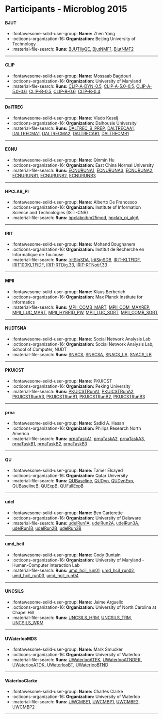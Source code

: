 # Participants - Microblog 2015 

#### BJUT
 - :fontawesome-solid-user-group: **Name:** Zhen Yang
 - :octicons-organization-16: **Organization:** Beijing University of Technology
 - :material-file-search: **Runs:** [BJUTllyQE](./runs.md#bjutllyqe), [BjutNMF1](./runs.md#bjutnmf1), [BjutNMF2](./runs.md#bjutnmf2)

---
#### CLIP
 - :fontawesome-solid-user-group: **Name:** Mossaab Bagdouri
 - :octicons-organization-16: **Organization:** University of Maryland
 - :material-file-search: **Runs:** [CLIP-A-DYN-0.5](./runs.md#clip-a-dyn-0.5), [CLIP-A-5.0-0.5](./runs.md#clip-a-5.0-0.5), [CLIP-A-5.0-0.6](./runs.md#clip-a-5.0-0.6), [CLIP-B-0.5](./runs.md#clip-b-0.5), [CLIP-B-0.6](./runs.md#clip-b-0.6), [CLIP-B-0.4](./runs.md#clip-b-0.4)

---
#### DalTREC
 - :fontawesome-solid-user-group: **Name:** Vlado Keselj
 - :octicons-organization-16: **Organization:** Dalhousie University
 - :material-file-search: **Runs:** [DALTREC_B_PREP](./runs.md#daltrec_b_prep), [DALTRECAA1](./runs.md#daltrecaa1), [DALTRECMA1](./runs.md#daltrecma1), [DALTRECMA2](./runs.md#daltrecma2), [DALTRECAB1](./runs.md#daltrecab1), [DALTRECMB1](./runs.md#daltrecmb1)

---
#### ECNU
 - :fontawesome-solid-user-group: **Name:** Qinmin Hu
 - :octicons-organization-16: **Organization:** East China Normal University
 - :material-file-search: **Runs:** [ECNURUNA1](./runs.md#ecnuruna1), [ECNURUNA3](./runs.md#ecnuruna3), [ECNURUNA2](./runs.md#ecnuruna2), [ECNURUNB1](./runs.md#ecnurunb1), [ECNURUNB2](./runs.md#ecnurunb2), [ECNURUNB3](./runs.md#ecnurunb3)

---
#### HPCLAB_PI
 - :fontawesome-solid-user-group: **Name:** Alberto De Francesco
 - :octicons-organization-16: **Organization:** Institute of Information Science and Technologies (ISTI-CNR)
 - :material-file-search: **Runs:** [hpclabpibm25mod](./runs.md#hpclabpibm25mod), [hpclab_pi_algA](./runs.md#hpclab_pi_alga)

---
#### IRIT
 - :fontawesome-solid-user-group: **Name:** Mohand Boughanem
 - :octicons-organization-16: **Organization:** Institut de Recherche en Informatique de Toulouse
 - :material-file-search: **Runs:** [IritSigSDA](./runs.md#iritsigsda), [IritSigSDB](./runs.md#iritsigsdb), [IRIT-KLTFIDF](./runs.md#irit-kltfidf), [IRIT100KLTFIDF](./runs.md#irit100kltfidf), [IRIT-RTDig.33](./runs.md#irit-rtdig.33), [IRIT-RTNotif.33](./runs.md#irit-rtnotif.33)

---
#### MPII
 - :fontawesome-solid-user-group: **Name:** Klaus Berberich
 - :octicons-organization-16: **Organization:** Max Planck Institute for Informatics
 - :material-file-search: **Runs:** [MPII_COMB_MART](./runs.md#mpii_comb_mart), [MPII_COM_MAXREP](./runs.md#mpii_com_maxrep), [MPII_LUC_MART](./runs.md#mpii_luc_mart), [MPII_HYBRID_PW](./runs.md#mpii_hybrid_pw), [MPII_LUC_SORT](./runs.md#mpii_luc_sort), [MPII_COMB_SORT](./runs.md#mpii_comb_sort)

---
#### NUDTSNA
 - :fontawesome-solid-user-group: **Name:** Social Network Analysis Lab
 - :octicons-organization-16: **Organization:** Social Network Analysis Lab, School of Computer, NUDT
 - :material-file-search: **Runs:** [SNACS](./runs.md#snacs), [SNACSA](./runs.md#snacsa), [SNACS_LA](./runs.md#snacs_la), [SNACS_LB](./runs.md#snacs_lb)

---
#### PKUICST
 - :fontawesome-solid-user-group: **Name:** PKUICST
 - :octicons-organization-16: **Organization:** Peking University
 - :material-file-search: **Runs:** [PKUICSTRunA1](./runs.md#pkuicstruna1), [PKUICSTRunA2](./runs.md#pkuicstruna2), [PKUICSTRunA3](./runs.md#pkuicstruna3), [PKUICSTRunB1](./runs.md#pkuicstrunb1), [PKUICSTRunB2](./runs.md#pkuicstrunb2), [PKUICSTRunB3](./runs.md#pkuicstrunb3)

---
#### prna
 - :fontawesome-solid-user-group: **Name:** Sadid A. Hasan
 - :octicons-organization-16: **Organization:** Philips Research North America
 - :material-file-search: **Runs:** [prnaTaskA1](./runs.md#prnataska1), [prnaTaskA2](./runs.md#prnataska2), [prnaTaskA3](./runs.md#prnataska3), [prnaTaskB1](./runs.md#prnataskb1), [prnaTaskB2](./runs.md#prnataskb2), [prnaTaskB3](./runs.md#prnataskb3)

---
#### QU
 - :fontawesome-solid-user-group: **Name:** Tamer Elsayed
 - :octicons-organization-16: **Organization:** Qatar University
 - :material-file-search: **Runs:** [QUBaseline](./runs.md#qubaseline), [QUDyn](./runs.md#qudyn), [QUDynExp](./runs.md#qudynexp), [QUBaselineB](./runs.md#qubaselineb), [QUExpB](./runs.md#quexpb), [QUFullExpB](./runs.md#qufullexpb)

---
#### udel
 - :fontawesome-solid-user-group: **Name:** Ben Carterette
 - :octicons-organization-16: **Organization:** University of Delaware
 - :material-file-search: **Runs:** [udelRun1A](./runs.md#udelrun1a), [udelRun2A](./runs.md#udelrun2a), [udelRun3A](./runs.md#udelrun3a), [udelRun1B](./runs.md#udelrun1b), [udelRun2B](./runs.md#udelrun2b), [udelRun3B](./runs.md#udelrun3b)

---
#### umd_hcil
 - :fontawesome-solid-user-group: **Name:** Cody Buntain
 - :octicons-organization-16: **Organization:** University of Maryland - Human-Computer Interaction Lab
 - :material-file-search: **Runs:** [umd_hcil_run01](./runs.md#umd_hcil_run01), [umd_hcil_run02](./runs.md#umd_hcil_run02), [umd_hcil_run03](./runs.md#umd_hcil_run03), [umd_hcil_run04](./runs.md#umd_hcil_run04)

---
#### UNCSILS
 - :fontawesome-solid-user-group: **Name:** Jaime Arguello
 - :octicons-organization-16: **Organization:** University of North Carolina at Chapel Hill
 - :material-file-search: **Runs:** [UNCSILS_HRM](./runs.md#uncsils_hrm), [UNCSILS_TRM](./runs.md#uncsils_trm), [UNCSILS_WRM](./runs.md#uncsils_wrm)

---
#### UWaterlooMDS
 - :fontawesome-solid-user-group: **Name:** Mark Smucker
 - :octicons-organization-16: **Organization:** University of Waterloo
 - :material-file-search: **Runs:** [UWaterlooATEK](./runs.md#uwaterlooatek), [UWaterlooATNDEK](./runs.md#uwaterlooatndek), [UWaterlooATDK](./runs.md#uwaterlooatdk), [UWaterlooBT](./runs.md#uwaterloobt), [UWaterlooBTND](./runs.md#uwaterloobtnd)

---
#### WaterlooClarke
 - :fontawesome-solid-user-group: **Name:** Charles Clarke
 - :octicons-organization-16: **Organization:** University of Waterloo
 - :material-file-search: **Runs:** [UWCMBE1](./runs.md#uwcmbe1), [UWCMBP1](./runs.md#uwcmbp1), [UWCMBE2](./runs.md#uwcmbe2), [UWCMBP2](./runs.md#uwcmbp2)

---
